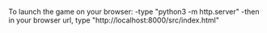 To launch the game on your browser:
    -type "python3 -m http.server"
    -then in your browser url, type "http://localhost:8000/src/index.html"